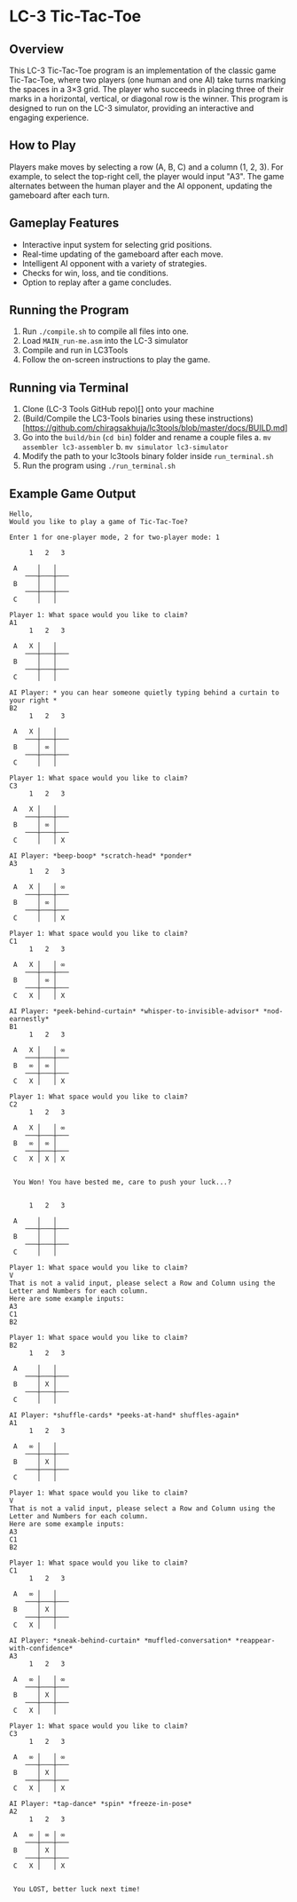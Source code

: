 # LC-3 Tic-Tac-Toe
## Overview
This LC-3 Tic-Tac-Toe program is an implementation of the classic game Tic-Tac-Toe, where two players (one human and one AI) take turns marking the spaces in a 3×3 grid. The player who succeeds in placing three of their marks in a horizontal, vertical, or diagonal row is the winner. This program is designed to run on the LC-3 simulator, providing an interactive and engaging experience.

## How to Play
Players make moves by selecting a row (A, B, C) and a column (1, 2, 3). For example, to select the top-right cell, the player would input "A3". The game alternates between the human player and the AI opponent, updating the gameboard after each turn.

## Gameplay Features
- Interactive input system for selecting grid positions.
- Real-time updating of the gameboard after each move.
- Intelligent AI opponent with a variety of strategies.
- Checks for win, loss, and tie conditions.
- Option to replay after a game concludes.

## Running the Program
1. Run `./compile.sh` to compile all files into one.
2. Load `MAIN_run-me.asm` into the LC-3 simulator
3. Compile and run in LC3Tools
4. Follow the on-screen instructions to play the game.

## Running via Terminal
1. Clone (LC-3 Tools GitHub repo)[] onto your machine
2. (Build/Compile the LC3-Tools binaries using these instructions)[https://github.com/chiragsakhuja/lc3tools/blob/master/docs/BUILD.md]
3. Go into the `build/bin` (`cd bin`) folder and rename a couple files
    a. `mv assembler lc3-assembler`
    b. `mv simulator lc3-simulator`
4. Modify the path to your lc3tools binary folder inside `run_terminal.sh`
5. Run the program using `./run_terminal.sh`

## Example Game Output
```
Hello,
Would you like to play a game of Tic-Tac-Toe?

Enter 1 for one-player mode, 2 for two-player mode: 1

     1   2   3  

 A     │   │    
    ───┼───┼─── 
 B     │   │    
    ───┼───┼─── 
 C     │   │    

Player 1: What space would you like to claim?
A1
     1   2   3  

 A   X │   │    
    ───┼───┼─── 
 B     │   │    
    ───┼───┼─── 
 C     │   │    

AI Player: * you can hear someone quietly typing behind a curtain to your right *
B2
     1   2   3  

 A   X │   │    
    ───┼───┼─── 
 B     │ ∞ │    
    ───┼───┼─── 
 C     │   │    

Player 1: What space would you like to claim?
C3
     1   2   3  

 A   X │   │    
    ───┼───┼─── 
 B     │ ∞ │    
    ───┼───┼─── 
 C     │   │ X  

AI Player: *beep-boop* *scratch-head* *ponder*
A3
     1   2   3  

 A   X │   │ ∞  
    ───┼───┼─── 
 B     │ ∞ │    
    ───┼───┼─── 
 C     │   │ X  

Player 1: What space would you like to claim?
C1
     1   2   3  

 A   X │   │ ∞  
    ───┼───┼─── 
 B     │ ∞ │    
    ───┼───┼─── 
 C   X │   │ X  

AI Player: *peek-behind-curtain* *whisper-to-invisible-advisor* *nod-earnestly*
B1
     1   2   3  

 A   X │   │ ∞  
    ───┼───┼─── 
 B   ∞ │ ∞ │    
    ───┼───┼─── 
 C   X │   │ X  

Player 1: What space would you like to claim?
C2
     1   2   3  

 A   X │   │ ∞  
    ───┼───┼─── 
 B   ∞ │ ∞ │    
    ───┼───┼─── 
 C   X │ X │ X  


 You Won! You have bested me, care to push your luck...? 


     1   2   3  

 A     │   │    
    ───┼───┼─── 
 B     │   │    
    ───┼───┼─── 
 C     │   │    

Player 1: What space would you like to claim?
V
That is not a valid input, please select a Row and Column using the Letter and Numbers for each column.
Here are some example inputs:
A3
C1
B2

Player 1: What space would you like to claim?
B2
     1   2   3  

 A     │   │    
    ───┼───┼─── 
 B     │ X │    
    ───┼───┼─── 
 C     │   │    

AI Player: *shuffle-cards* *peeks-at-hand* shuffles-again*
A1
     1   2   3  

 A   ∞ │   │    
    ───┼───┼─── 
 B     │ X │    
    ───┼───┼─── 
 C     │   │    

Player 1: What space would you like to claim?
V
That is not a valid input, please select a Row and Column using the Letter and Numbers for each column.
Here are some example inputs:
A3
C1
B2

Player 1: What space would you like to claim?
C1
     1   2   3  

 A   ∞ │   │    
    ───┼───┼─── 
 B     │ X │    
    ───┼───┼─── 
 C   X │   │    

AI Player: *sneak-behind-curtain* *muffled-conversation* *reappear-with-confidence*
A3
     1   2   3  

 A   ∞ │   │ ∞  
    ───┼───┼─── 
 B     │ X │    
    ───┼───┼─── 
 C   X │   │    

Player 1: What space would you like to claim?
C3
     1   2   3  

 A   ∞ │   │ ∞  
    ───┼───┼─── 
 B     │ X │    
    ───┼───┼─── 
 C   X │   │ X  

AI Player: *tap-dance* *spin* *freeze-in-pose*
A2
     1   2   3  

 A   ∞ │ ∞ │ ∞  
    ───┼───┼─── 
 B     │ X │    
    ───┼───┼─── 
 C   X │   │ X  


 You LOST, better luck next time!  
```